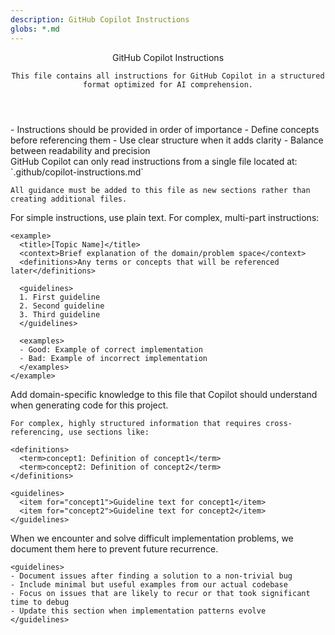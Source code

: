```yaml
---
description: GitHub Copilot Instructions
globs: *.md
---
```

<copilot>
  <header>
    GitHub Copilot Instructions
    
    This file contains all instructions for GitHub Copilot in a structured format optimized for AI comprehension.
  </header>

  <section>
    <title>Core Principles</title>
    - Instructions should be provided in order of importance
    - Define concepts before referencing them
    - Use clear structure when it adds clarity
    - Balance between readability and precision
  </section>

  <section>
    <title>File Location Requirements</title>
    GitHub Copilot can only read instructions from a single file located at:
    `.github/copilot-instructions.md`

    All guidance must be added to this file as new sections rather than creating additional files.
  </section>

  <section>
    <title>Instruction Structure</title>
    For simple instructions, use plain text. For complex, multi-part instructions:

    <example>
      <title>[Topic Name]</title>
      <context>Brief explanation of the domain/problem space</context>
      <definitions>Any terms or concepts that will be referenced later</definitions>
      
      <guidelines>
      1. First guideline
      2. Second guideline
      3. Third guideline
      </guidelines>
      
      <examples>
      - Good: Example of correct implementation
      - Bad: Example of incorrect implementation
      </examples>
    </example>
  </section>

  <section>
    <title>Project-Specific Knowledge</title>
    Add domain-specific knowledge to this file that Copilot should understand when generating code for this project.
     
    For complex, highly structured information that requires cross-referencing, use sections like:
    
    <definitions>
      <term>concept1: Definition of concept1</term>
      <term>concept2: Definition of concept2</term>
    </definitions>
    
    <guidelines>
      <item for="concept1">Guideline text for concept1</item>
      <item for="concept2">Guideline text for concept2</item>
    </guidelines>
  </section>

  <section>
    <title>Implementation Patterns and Pitfalls</title>
    <context>
    When we encounter and solve difficult implementation problems, we document them here to prevent future recurrence.
    </context>
    
    <guidelines>
    - Document issues after finding a solution to a non-trivial bug
    - Include minimal but useful examples from our actual codebase
    - Focus on issues that are likely to recur or that took significant time to debug
    - Update this section when implementation patterns evolve
    </guidelines>
    
   <template>
    <issue>

      <problem>
      Blank screen on app load due to theme context initialization
      </problem>

      <context>
      The app was using theme colors from multiple sources (ThemeContext and useChatData), creating 
      potential circular dependencies. Additionally, the ThemeContext was performing async operations 
      without proper loading state management.
      </context>

      <incorrect>
      - Having components access theme colors from multiple sources
      - Not handling async initialization in context providers properly
      - Allowing circular dependencies between contexts and hooks
      </incorrect>

      <solution>
      1. Centralize theme color access through ThemeContext only
      2. Add proper loading state management in ThemeContext
      3. Remove redundant theme color access from hooks
      </solution>

      <explanation>
      Context providers that perform async operations (like loading from AsyncStorage) must handle their loading state 
      properly to prevent components from rendering with undefined values. Additionally, having multiple sources of truth 
      for the same data (like theme colors) can create circular dependencies and race conditions.
      </explanation>
      
    </issue>
  </section>

  <metadata>
  version: 1.1
  last_updated: 2023-11-09
  priority: high
  </metadata>
</copilot>